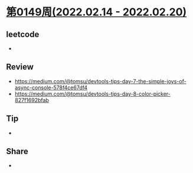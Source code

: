 # [第0149周(2022.02.14 - 2022.02.20)](https://github.com/vjudge/ARTS/blob/master/2022/第0149周.md)

## leetcode
*


## Review
* https://medium.com/@tomsu/devtools-tips-day-7-the-simple-joys-of-async-console-578f4ce67df4
* https://medium.com/@tomsu/devtools-tips-day-8-color-picker-827f1692bfab


## Tip
*


## Share
*
